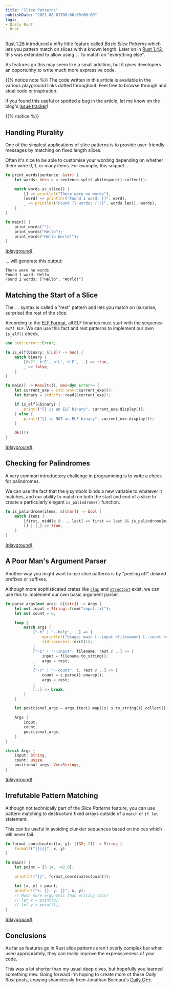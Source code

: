 ```yaml
---
title: "Slice Patterns"
publishDate: "2021-08-01T00:00:00+00:00"
tags:
- Daily Rust
- Rust
---
```


[Rust 1.26][release-1-26] introduced a nifty little feature called *Basic Slice
Patterns* which lets you pattern match on slices with a known length. Later on
in [Rust 1.42][release-1-42], this was extended to allow using `..` to match on
"everything else".

As features go this may seem like a small addition, but it gives developers an
opportunity to write much more expressive code.

{{% notice note %}}
The code written in this article is available in the various playground links
dotted throughout. Feel free to browse through and steal code or inspiration.

If you found this useful or spotted a bug in the article, let me know on the
blog's [issue tracker][issue]!

[issue]: https://github.com/Michael-F-Bryan/adventures.michaelfbryan.com/issues
{{% /notice %}}

## Handling Plurality

One of the simplest applications of slice patterns is to provide user-friendly
messages by matching on fixed length slices.

Often it's nice to be able to customise your wording depending on whether there
were 0, 1, or many items. For example, this snippet...

```rust
fn print_words(sentence: &str) {
    let words: Vec<_> = sentence.split_whitespace().collect();

    match words.as_slice() {
        [] => println!("There were no words"),
        [word] => println!("Found 1 word: {}", word),
        _ => println!("Found {} words: {:?}", words.len(), words),
    }
}

fn main() {
    print_words("");
    print_words("Hello");
    print_words("Hello World!");
}
```

[(playground)](https://play.rust-lang.org/?version=stable&mode=debug&edition=2018&gist=b5f39a8f3b759134bc1b5f1ccf71b58e)

... will generate this output:

```
There were no words
Found 1 word: Hello
Found 2 words: ["Hello", "World!"]
```

## Matching the Start of a Slice

The `..` syntax is called a "rest" pattern and lets you match on (surprise,
surprise) the rest of the slice.

According to the [ELF Format][elf], all ELF binaries must start with the
sequence `0x7f ELF`.  We can use this fact and rest patterns to implement our
own `is_elf()` check.


```rust
use std::error::Error;

fn is_elf(binary: &[u8]) -> bool {
    match binary {
        [0x7f, b'E', b'L', b'F', ..] => true,
        _ => false,
    }
}

fn main() -> Result<(), Box<dyn Error>> {
    let current_exe = std::env::current_exe()?;
    let binary = std::fs::read(&current_exe)?;

    if is_elf(&binary) {
        print!("{} is an ELF binary", current_exe.display());
    } else {
        print!("{} is NOT an ELF binary", current_exe.display());
    }

    Ok(())
}
```

[(playground)](https://play.rust-lang.org/?version=stable&mode=debug&edition=2018&gist=f26b605fc432a06fb062ebe56fee289f)

## Checking for Palindromes

A very common introductory challenge in programming is to write a check for
palindromes.

We can use the fact that the `@` symbols binds a new variable to whatever it
matches, and our ability to match on both the start and end of a slice to
create a particularly elegant `is_palindrome()` function.

```rust
fn is_palindrome(items: &[char]) -> bool {
    match items {
        [first, middle @ .., last] => first == last && is_palindrome(middle),
        [] | [_] => true,
    }
}
```

[(playground)](https://play.rust-lang.org/?version=stable&mode=debug&edition=2018&gist=30e4a702f32228550c9f3ccc1ecff549)

## A Poor Man's Argument Parser

Another way you might want to use slice patterns is by "peeling off" desired
prefixes or suffixes.

Although more sophisticated crates like [`clap`][clap] and
[`structopt`][structopt] exist, we can use this to implement our own basic
argument parser.

```rust
fn parse_args(mut args: &[&str]) -> Args {
    let mut input = String::from("input.txt");
    let mut count = 0;

    loop {
        match args {
            ["-h" | "--help", ..] => {
                eprintln!("Usage: main [--input <filename>] [--count <count>] <args>...");
                std::process::exit(1);
            }
            ["-i" | "--input", filename, rest @ ..] => {
                input = filename.to_string();
                args = rest;
            }
            ["-c" | "--count", c, rest @ ..] => {
                count = c.parse().unwrap();
                args = rest;
            }
            [..] => break,
        }
    }

    let positional_args = args.iter().map(|s| s.to_string()).collect();

    Args {
        input,
        count,
        positional_args,
    }
}

struct Args {
    input: String,
    count: usize,
    positional_args: Vec<String>,
}
```

[(playground)](https://play.rust-lang.org/?version=stable&mode=debug&edition=2018&gist=aa016782dab527e80014c932fb769734)

## Irrefutable Pattern Matching

Although not technically part of the *Slice Patterns* feature, you can use
pattern matching to destructure fixed arrays outside of a `match` or `if let`
statement.

This can be useful in avoiding clunkier sequences based on indices which will
never fail.

```rust
fn format_coordinates([x, y]: [f32; 2]) -> String {
    format!("{}|{}", x, y)
}

fn main() {
    let point = [3.14, -42.0];

    println!("{}", format_coordinates(point));

    let [x, y] = point;
    println!("x: {}, y: {}", x, y);
    // Much more ergonomic than writing this!
    // let x = point[0];
    // let y = point[1];
}
```

[(playground)](https://play.rust-lang.org/?version=stable&mode=debug&edition=2018&gist=dfbcc3a1bcf3545e3a15fedd57abe8cd)

## Conclusions

As far as features go in Rust slice patterns aren't overly complex but when used
appropriately, they can really improve the expressiveness of your code.

This was a lot shorter than my usual deep dives, but hopefully you learned
something new. Going forward I'm hoping to create more of these *Daily Rust*
posts, copying shamelessly from Jonathan Boccara's [Daily C++][daily-c++].

[release-1-26]: https://blog.rust-lang.org/2018/05/10/Rust-1.26.html#basic-slice-patterns
[release-1-42]: https://blog.rust-lang.org/2020/03/12/Rust-1.42.html#subslice-patterns
[elf]: https://en.wikipedia.org/wiki/Executable_and_Linkable_Format
[clap]: https://crates.io/crates/clap
[structopt]: https://crates.io/crates/structopt
[daily-c++]: https://www.fluentcpp.com/2017/04/04/the-dailies-a-new-way-to-learn-at-work/
